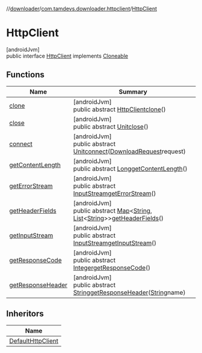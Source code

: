 //[downloader](../../../index.md)/[com.tamdevs.downloader.httpclient](../index.md)/[HttpClient](index.md)

# HttpClient

[androidJvm]\
public interface [HttpClient](index.md) implements [Cloneable](https://developer.android.com/reference/kotlin/java/lang/Cloneable.html)

## Functions

| Name | Summary |
|---|---|
| [clone](clone.md) | [androidJvm]<br>public abstract [HttpClient](index.md)[clone](clone.md)() |
| [close](close.md) | [androidJvm]<br>public abstract [Unit](https://kotlinlang.org/api/latest/jvm/stdlib/kotlin/-unit/index.html)[close](close.md)() |
| [connect](connect.md) | [androidJvm]<br>public abstract [Unit](https://kotlinlang.org/api/latest/jvm/stdlib/kotlin/-unit/index.html)[connect](connect.md)([DownloadRequest](../../com.tamdevs.downloader.request/-download-request/index.md)request) |
| [getContentLength](get-content-length.md) | [androidJvm]<br>public abstract [Long](https://developer.android.com/reference/kotlin/java/lang/Long.html)[getContentLength](get-content-length.md)() |
| [getErrorStream](get-error-stream.md) | [androidJvm]<br>public abstract [InputStream](https://developer.android.com/reference/kotlin/java/io/InputStream.html)[getErrorStream](get-error-stream.md)() |
| [getHeaderFields](get-header-fields.md) | [androidJvm]<br>public abstract [Map](https://developer.android.com/reference/kotlin/java/util/Map.html)&lt;[String](https://developer.android.com/reference/kotlin/java/lang/String.html), [List](https://developer.android.com/reference/kotlin/java/util/List.html)&lt;[String](https://developer.android.com/reference/kotlin/java/lang/String.html)&gt;&gt;[getHeaderFields](get-header-fields.md)() |
| [getInputStream](get-input-stream.md) | [androidJvm]<br>public abstract [InputStream](https://developer.android.com/reference/kotlin/java/io/InputStream.html)[getInputStream](get-input-stream.md)() |
| [getResponseCode](get-response-code.md) | [androidJvm]<br>public abstract [Integer](https://developer.android.com/reference/kotlin/java/lang/Integer.html)[getResponseCode](get-response-code.md)() |
| [getResponseHeader](get-response-header.md) | [androidJvm]<br>public abstract [String](https://developer.android.com/reference/kotlin/java/lang/String.html)[getResponseHeader](get-response-header.md)([String](https://developer.android.com/reference/kotlin/java/lang/String.html)name) |

## Inheritors

| Name |
|---|
| [DefaultHttpClient](../-default-http-client/index.md) |
